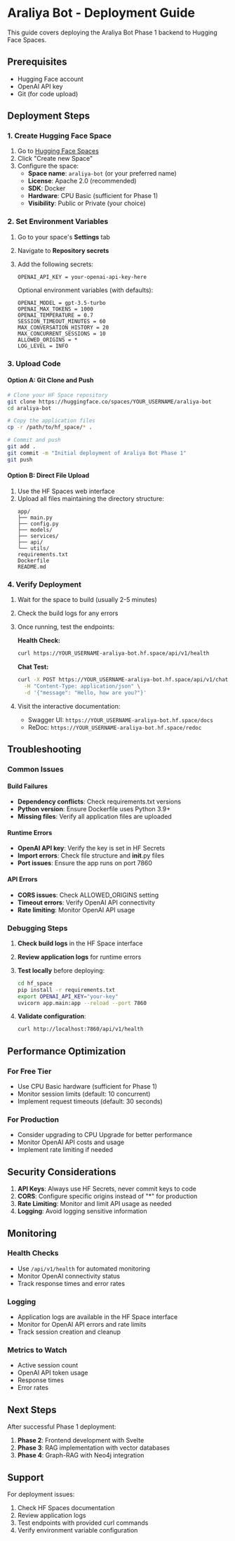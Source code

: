 # Araliya Bot - Deployment Guide

This guide covers deploying the Araliya Bot Phase 1 backend to Hugging Face Spaces.

## Prerequisites

- Hugging Face account
- OpenAI API key
- Git (for code upload)

## Deployment Steps

### 1. Create Hugging Face Space

1. Go to [Hugging Face Spaces](https://huggingface.co/spaces)
2. Click "Create new Space"
3. Configure the space:
   - **Space name**: `araliya-bot` (or your preferred name)
   - **License**: Apache 2.0 (recommended)
   - **SDK**: Docker
   - **Hardware**: CPU Basic (sufficient for Phase 1)
   - **Visibility**: Public or Private (your choice)

### 2. Set Environment Variables

1. Go to your space's **Settings** tab
2. Navigate to **Repository secrets**
3. Add the following secrets:

   ```
   OPENAI_API_KEY = your-openai-api-key-here
   ```

   Optional environment variables (with defaults):
   ```
   OPENAI_MODEL = gpt-3.5-turbo
   OPENAI_MAX_TOKENS = 1000
   OPENAI_TEMPERATURE = 0.7
   SESSION_TIMEOUT_MINUTES = 60
   MAX_CONVERSATION_HISTORY = 20
   MAX_CONCURRENT_SESSIONS = 10
   ALLOWED_ORIGINS = *
   LOG_LEVEL = INFO
   ```

### 3. Upload Code

#### Option A: Git Clone and Push
```bash
# Clone your HF Space repository
git clone https://huggingface.co/spaces/YOUR_USERNAME/araliya-bot
cd araliya-bot

# Copy the application files
cp -r /path/to/hf_space/* .

# Commit and push
git add .
git commit -m "Initial deployment of Araliya Bot Phase 1"
git push
```

#### Option B: Direct File Upload
1. Use the HF Spaces web interface
2. Upload all files maintaining the directory structure:
   ```
   app/
   ├── main.py
   ├── config.py
   ├── models/
   ├── services/
   ├── api/
   └── utils/
   requirements.txt
   Dockerfile
   README.md
   ```

### 4. Verify Deployment

1. Wait for the space to build (usually 2-5 minutes)
2. Check the build logs for any errors
3. Once running, test the endpoints:

   **Health Check:**
   ```bash
   curl https://YOUR_USERNAME-araliya-bot.hf.space/api/v1/health
   ```

   **Chat Test:**
   ```bash
   curl -X POST https://YOUR_USERNAME-araliya-bot.hf.space/api/v1/chat \
     -H "Content-Type: application/json" \
     -d '{"message": "Hello, how are you?"}'
   ```

4. Visit the interactive documentation:
   - Swagger UI: `https://YOUR_USERNAME-araliya-bot.hf.space/docs`
   - ReDoc: `https://YOUR_USERNAME-araliya-bot.hf.space/redoc`

## Troubleshooting

### Common Issues

#### Build Failures
- **Dependency conflicts**: Check requirements.txt versions
- **Python version**: Ensure Dockerfile uses Python 3.9+
- **Missing files**: Verify all application files are uploaded

#### Runtime Errors
- **OpenAI API key**: Verify the key is set in HF Secrets
- **Import errors**: Check file structure and __init__.py files
- **Port issues**: Ensure the app runs on port 7860

#### API Errors
- **CORS issues**: Check ALLOWED_ORIGINS setting
- **Timeout errors**: Verify OpenAI API connectivity
- **Rate limiting**: Monitor OpenAI API usage

### Debugging Steps

1. **Check build logs** in the HF Space interface
2. **Review application logs** for runtime errors
3. **Test locally** before deploying:
   ```bash
   cd hf_space
   pip install -r requirements.txt
   export OPENAI_API_KEY="your-key"
   uvicorn app.main:app --reload --port 7860
   ```

4. **Validate configuration**:
   ```bash
   curl http://localhost:7860/api/v1/health
   ```

## Performance Optimization

### For Free Tier
- Use CPU Basic hardware (sufficient for Phase 1)
- Monitor session limits (default: 10 concurrent)
- Implement request timeouts (default: 30 seconds)

### For Production
- Consider upgrading to CPU Upgrade for better performance
- Monitor OpenAI API costs and usage
- Implement rate limiting if needed

## Security Considerations

1. **API Keys**: Always use HF Secrets, never commit keys to code
2. **CORS**: Configure specific origins instead of "*" for production
3. **Rate Limiting**: Monitor and limit API usage as needed
4. **Logging**: Avoid logging sensitive information

## Monitoring

### Health Checks
- Use `/api/v1/health` for automated monitoring
- Monitor OpenAI connectivity status
- Track response times and error rates

### Logging
- Application logs are available in the HF Space interface
- Monitor for OpenAI API errors and rate limits
- Track session creation and cleanup

### Metrics to Watch
- Active session count
- OpenAI API token usage
- Response times
- Error rates

## Next Steps

After successful Phase 1 deployment:

1. **Phase 2**: Frontend development with Svelte
2. **Phase 3**: RAG implementation with vector databases
3. **Phase 4**: Graph-RAG with Neo4j integration

## Support

For deployment issues:
1. Check HF Spaces documentation
2. Review application logs
3. Test endpoints with provided curl commands
4. Verify environment variable configuration
